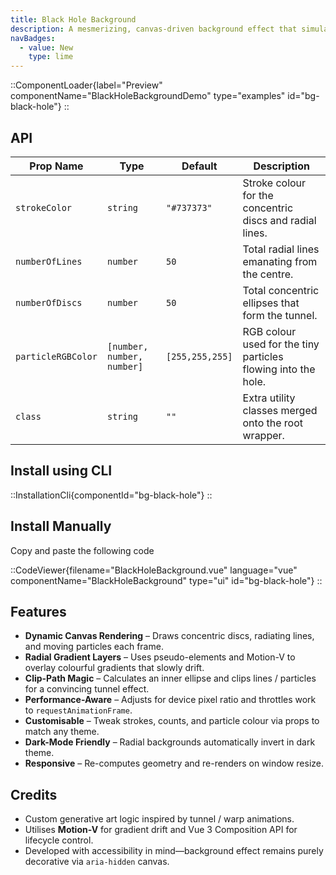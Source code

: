 ```yaml
---
title: Black Hole Background
description: A mesmerizing, canvas-driven background effect that simulates a warped “black-hole” tunnel with animated discs, radial lines, and particles.
navBadges:
  - value: New
    type: lime
---
```


::ComponentLoader{label="Preview" componentName="BlackHoleBackgroundDemo" type="examples" id="bg-black-hole"}
::

## API

| Prop Name          | Type                       | Default         | Description                                                   |
| ------------------ | -------------------------- | --------------- | ------------------------------------------------------------- |
| `strokeColor`      | `string`                   | `"#737373"`     | Stroke colour for the concentric discs and radial lines.      |
| `numberOfLines`    | `number`                   | `50`            | Total radial lines emanating from the centre.                 |
| `numberOfDiscs`    | `number`                   | `50`            | Total concentric ellipses that form the tunnel.               |
| `particleRGBColor` | `[number, number, number]` | `[255,255,255]` | RGB colour used for the tiny particles flowing into the hole. |
| `class`            | `string`                   | `""`            | Extra utility classes merged onto the root wrapper.           |

## Install using CLI

::InstallationCli{componentId="bg-black-hole"}
::

## Install Manually

Copy and paste the following code

::CodeViewer{filename="BlackHoleBackground.vue" language="vue" componentName="BlackHoleBackground" type="ui" id="bg-black-hole"}
::

## Features

- **Dynamic Canvas Rendering** – Draws concentric discs, radiating lines, and moving particles each frame.
- **Radial Gradient Layers** – Uses pseudo-elements and Motion-V to overlay colourful gradients that slowly drift.
- **Clip-Path Magic** – Calculates an inner ellipse and clips lines / particles for a convincing tunnel effect.
- **Performance-Aware** – Adjusts for device pixel ratio and throttles work to `requestAnimationFrame`.
- **Customisable** – Tweak strokes, counts, and particle colour via props to match any theme.
- **Dark-Mode Friendly** – Radial backgrounds automatically invert in dark theme.
- **Responsive** – Re-computes geometry and re-renders on window resize.

## Credits

- Custom generative art logic inspired by tunnel / warp animations.
- Utilises **Motion-V** for gradient drift and Vue 3 Composition API for lifecycle control.
- Developed with accessibility in mind—background effect remains purely decorative via `aria-hidden` canvas.
